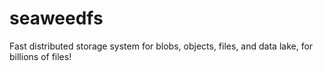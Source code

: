 # seaweedfs
Fast distributed storage system for blobs, objects, files, and data lake, for billions of files!
